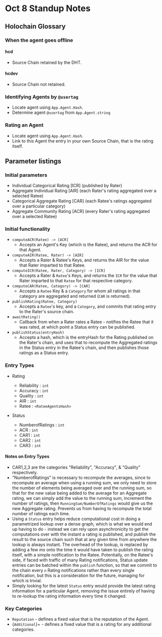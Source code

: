 # Oct 8 Standup Notes

## Holochain Glossary

### When the agent goes offline

#### hcd
 - Source Chain retained by the DHT.

#### hcdev

 - Source Chain not retained.

### Identifying Agents by `@usertag`

 - Locate agent using `App.Agent.Hash`.
 - Determine agent `@usertag` from `App.Agent.string`

### Rating an Agent

 - Locate agent using `App.Agent.Hash`.
 - Link to this Agent the entry in your own Source Chain, that is the rating itself. 

## Parameter listings

### Initial parameters

 - Individual Categorical Rating [ICR] (published by Rater)
 - Aggregate  Individual Rating [AIR] (each Rater's rating aggregated over a selected Ratee)
 - Categorical Aggregate Rating [CAR] (each Ratee's ratings aggregated over a particular category)
 - Aggregate Community Rating [ACR] (every Rater's rating aggregated over a selected Ratee)

### Initial functionality

 - `computeACR(Ratee) -> [ACR]`
     - Accepts an Agent's Key (which is the Ratee), and returns the ACR for that Agent.
 - `computeAIR(Ratee, Rater) -> [AIR]`
     - Accepts a Rater & Ratee's Keys, and returns the AIR for the value that Rater imparted to that Ratee.
 - `computeICR(Ratee, Rater, Category) -> [ICR]`
     - Accepts a Rater & `Ratee`'s Keys, and returns the `ICR` for the value that Rater imparted to that `Ratee` for that respective category.
 - `computeCAR(Ratee, Category) -> [CAR]`
     - Accepts a `Ratee` Key & a `Category` for whom all ratings in that category are aggregated and returned (`CAR` is returned).
 - `publishRating(Ratee, Category)`
     - Accepts a `Ratee`'s key, and a `Category`, and commits that rating entry to the Rater's source chain.
 - `awaitRating()`
     - Callback from when a Rater rates a Ratee - notifies the Ratee that it was rated, at which point a Status entry can be published.
 - `publishStatus(entryHash)`
     - Accepts a hash, which is the entryHash for the Rating published on the Rater's chain, and uses that to recompute the Aggregated ratings in the Status entry in the Ratee's chain, and then publishes those ratings as a Status entry.

### Entry Types

- Rating
    - Reliability : `int`
    - Accuracy : `int`
    - Quality : `int`
    - AIR : `int`
    - Ratee : `<RateeAgentsHash>`

 - Status
     - NumberofRatings : `int`
     - ACR : `int`
     - CAR1 : `int`
     - CAR2 : `int`
     - CAR3 : `int`

#### Notes on Entry Types

         
- CAR1,2,3 are the categories "Reliability", "Accuracy", & "Quality" respectively.
- "NumberofRatings" is necessary to recompute the averages, since to recompute an average when using a running sum, we only need to store the number of elements being averaged over and the running sum, so that for the new value being added to the average for an Aggregate rating, we can simply add the value to the running sum, increment the number of ratings, then `RunningSum/NumberOfRatings` would give us the new Aggregate rating. Prevents us from having to recompute the total number of ratings each time.
- Using a `Status` entry helps reduce computational cost in doing a parametrized lookup over a dense graph, which is what we would end up having to do - instead we can rely upon asynchronicity to get the computations over with the instant a rating is published, and publish the result to the source chain such that at any given time from anywhere the lookup is always instant. The overhead of the lookup, is replaced by adding a few _ms_ onto the time it would have taken to publish the rating itself, with a simple notification to the Ratee. Potentially, on the Ratee's side, if faced with traffic of many Rating notifications, Status update entries can be batched within the `publish` function, so that we commit to the chain every `n` Rating notifications rather than every single notification, but this is a consideration for the future, managing for which is trivial.
- Simply looking for the latest `Status` entry would provide the latest rating information for a particular Agent, removing the issue entirely of having to re-lookup the rating information every time it changed.

### Key Categories

 - `Reputation` - defines a fixed value that is the reputation of the Agent.
 - {`Additional`}+ - defines a fixed value that is a rating for any additional categories.